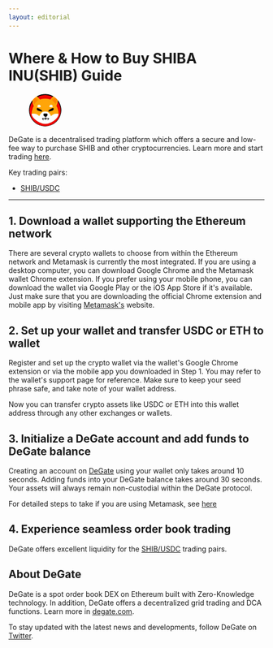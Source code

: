 ```yaml
---
layout: editorial
---
```


# Where & How to Buy SHIBA INU(SHIB) Guide

<figure><img src="../.gitbook/assets/shib_0x95ad61b0a150d79219dcf64e1e6cc01f0b64c4ce1695770768594.jpg" alt="SHIB" width="64" style="border-radius: 50%;"><figcaption></figcaption></figure>

DeGate is a decentralised trading platform which offers a secure and low-fee way to purchase SHIB and other cryptocurrencies. Learn more and start trading [here](https://app.degate.com/trade/USDC/0x95ad61b0a150d79219dcf64e1e6cc01f0b64c4ce?utm_source=howtobuy).&#x20;

Key trading pairs:

* [SHIB/USDC](https://app.degate.com/trade/USDC/0x95ad61b0a150d79219dcf64e1e6cc01f0b64c4ce?utm_source=howtobuy)

***

## 1. Download a wallet supporting the Ethereum network

There are several crypto wallets to choose from within the Ethereum network and Metamask is currently the most integrated. If you are using a desktop computer, you can download Google Chrome and the Metamask wallet Chrome extension. If you prefer using your mobile phone, you can download the wallet via Google Play or the iOS App Store if it's available. Just make sure that you are downloading the official Chrome extension and mobile app by visiting [Metamask's](https://metamask.io/) website.

## 2. Set up your wallet and transfer USDC or ETH to wallet

Register and set up the crypto wallet via the wallet's Google Chrome extension or via the mobile app you downloaded in Step 1. You may refer to the wallet's support page for reference. Make sure to keep your seed phrase safe, and take note of your wallet address.&#x20;

Now you can transfer crypto assets like USDC or ETH into this wallet address through any other exchanges or wallets.

## 3. Initialize a DeGate account and add funds to DeGate balance

Creating an account on [DeGate](https://app.degate.com/?utm_source=SHIB_howtobuy) using your wallet only takes around 10 seconds. Adding funds into your DeGate balance takes around 30 seconds. Your assets will always remain non-custodial within the DeGate protocol.

For detailed steps to take if you are using Metamask, see [here](https://docs.degate.com/v/product_en/main-features/wallet-connectivity/metamask)

## 4. Experience seamless order book trading

DeGate offers excellent liquidity for the [SHIB/USDC](https://app.degate.com/trade/USDC/0x95ad61b0a150d79219dcf64e1e6cc01f0b64c4ce?utm_source=howtobuy) trading pairs.&#x20;

## About DeGate

DeGate is a spot order book DEX on Ethereum built with Zero-Knowledge technology. In addition, DeGate offers a decentralized grid trading and DCA functions. Learn more in [degate.com](https://degate.com/?utm_source=SHIB_howtobuy).

To stay updated with the latest news and developments, follow DeGate on [Twitter](https://twitter.com/degatedex).
